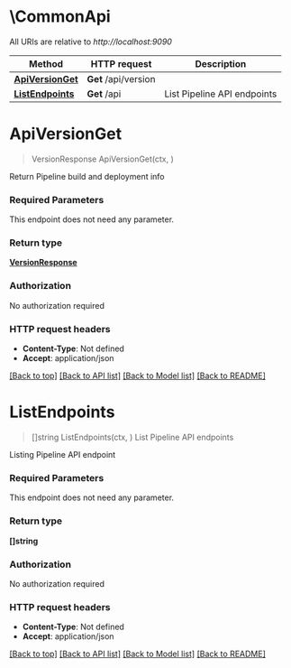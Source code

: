 # \CommonApi

All URIs are relative to *http://localhost:9090*

Method | HTTP request | Description
------------- | ------------- | -------------
[**ApiVersionGet**](CommonApi.md#ApiVersionGet) | **Get** /api/version | 
[**ListEndpoints**](CommonApi.md#ListEndpoints) | **Get** /api | List Pipeline API endpoints


# **ApiVersionGet**
> VersionResponse ApiVersionGet(ctx, )


Return Pipeline build and deployment info

### Required Parameters
This endpoint does not need any parameter.

### Return type

[**VersionResponse**](VersionResponse.md)

### Authorization

No authorization required

### HTTP request headers

 - **Content-Type**: Not defined
 - **Accept**: application/json

[[Back to top]](#) [[Back to API list]](../README.md#documentation-for-api-endpoints) [[Back to Model list]](../README.md#documentation-for-models) [[Back to README]](../README.md)

# **ListEndpoints**
> []string ListEndpoints(ctx, )
List Pipeline API endpoints

Listing Pipeline API endpoint

### Required Parameters
This endpoint does not need any parameter.

### Return type

**[]string**

### Authorization

No authorization required

### HTTP request headers

 - **Content-Type**: Not defined
 - **Accept**: application/json

[[Back to top]](#) [[Back to API list]](../README.md#documentation-for-api-endpoints) [[Back to Model list]](../README.md#documentation-for-models) [[Back to README]](../README.md)


